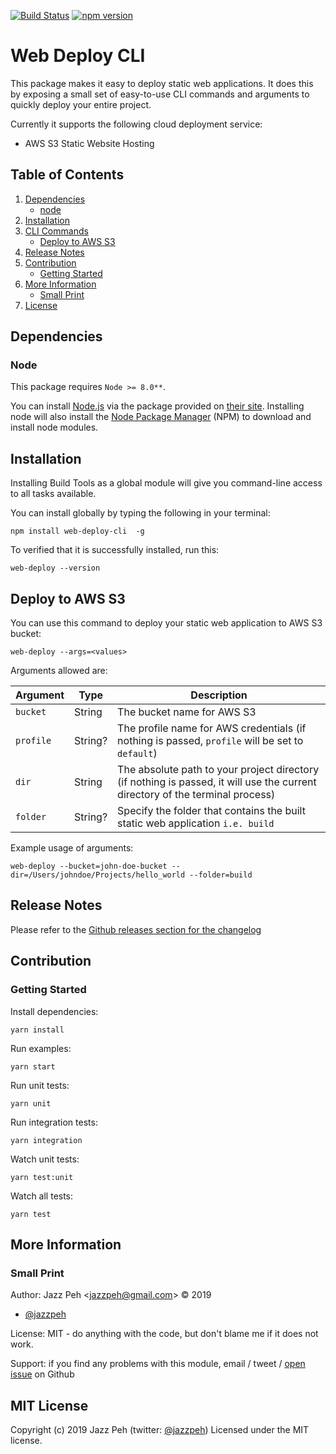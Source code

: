 [![Build Status](https://travis-ci.org/jazzpeh/web-deploy-cli.svg?branch=master)](https://travis-ci.org/jazzpeh/web-deploy-cli)
[![npm version](https://badge.fury.io/js/web-deploy-cli.svg)](https://badge.fury.io/js/web-deploy-cli)

# Web Deploy CLI

This package makes it easy to deploy static web applications. It does this by exposing a small set of easy-to-use CLI commands and arguments to quickly  deploy your entire project. 

Currently it supports the following cloud deployment service:
* AWS S3 Static Website Hosting

## Table of Contents

1. [Dependencies](#dependencies)
   * [node](#node)
2. [Installation](#installation)
3. [CLI Commands](#cli-commands)
    * [Deploy to AWS S3](#deploy-to-aws)
4. [Release Notes](#release-notes)
5. [Contribution](#contribution)
    * [Getting Started](#getting-started)
5. [More Information](#more-information)
    * [Small Print](#small-print)
6. [License](#license)

## Dependencies
<a name="dependencies"></a>

### Node
<a name="node"></a>

This package requires `Node >= 8.0**`.

You can install [Node.js](http://www.nodejs.org/) via the package provided on [their site](http://www.nodejs.org).
Installing node will also install the [Node Package Manager](https://github.com/npm/npm) (NPM) to download and
install node modules.

## Installation
<a name="installation"></a>

Installing Build Tools as a global module will give you command-line access to all tasks available.

You can install globally by typing the following in your terminal:

```
npm install web-deploy-cli  -g
```

To verified that it is successfully installed, run this:

```
web-deploy --version
```

## Deploy to AWS S3
<a name="deploy-to-aws"></a>

You can use this command to deploy your static web application to AWS S3 bucket:

```
web-deploy --args=<values>
```

Arguments allowed are:

| Argument | Type | Description |
|--------|--------|--------|
| `bucket` | String | The bucket name for AWS S3
| `profile`| String? | The profile name for AWS credentials (if nothing is passed, `profile` will be set to `default`)
| `dir`| String | The absolute path to your project directory (if nothing is passed, it will use the current directory of the terminal process)
| `folder` | String? | Specify the folder that contains the built static web application `i.e. build`

Example usage of arguments:

```
web-deploy --bucket=john-doe-bucket --dir=/Users/johndoe/Projects/hello_world --folder=build
```

## Release Notes
<a name="release-notes"></a>

Please refer to the [Github releases section for the changelog](https://github.com/jazzpeh/web-deploy-cli/releases)

## Contribution
<a name="contribution"></a>

### Getting Started
<a name="getting-started"></a>

Install dependencies:
```
yarn install
```

Run examples:
```
yarn start
```

Run unit tests:
```
yarn unit
```

Run integration tests:
```
yarn integration
```

Watch unit tests:
```
yarn test:unit
```

Watch all tests:
```
yarn test
```

## More Information
<a name="more-information"></a>

### Small Print
<a name="small-print"></a>

Author: Jazz Peh &lt;jazzpeh@gmail.com&gt; &copy; 2019

- [@jazzpeh](https://twitter.com/jazzpeh)

License: MIT - do anything with the code, but don't blame me if it does not work.

Support: if you find any problems with this module, email / tweet /
[open issue](https://github.com/jazzpeh/web-deploy-cli/issues) on Github

## MIT License
<a name="license"></a>

Copyright (c) 2019 Jazz Peh (twitter: [@jazzpeh](https://twitter.com/jazzpeh))
Licensed under the MIT license.


